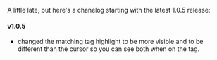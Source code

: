 A little late, but here's a chanelog starting with the latest 1.0.5 release:

#### v1.0.5
* changed the matching tag highlight to be more visible and to be different than the cursor so you can see both when on the tag.
